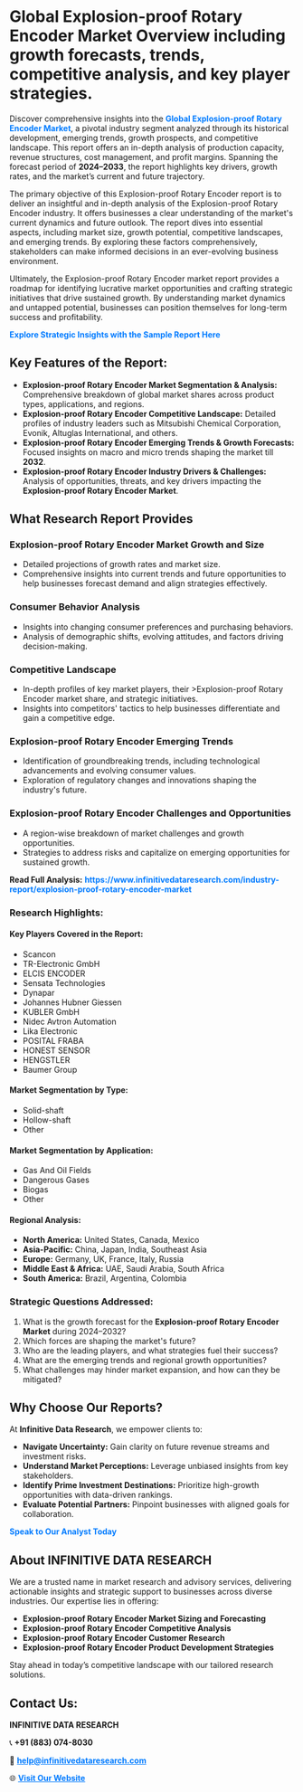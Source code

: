 <h1>Global Explosion-proof Rotary Encoder Market Overview including growth forecasts, trends, competitive analysis, and key player strategies.</h1>
<p>
Discover comprehensive insights into the 
<a href="https://www.infinitivedataresearch.com/industry-report/explosion-proof-rotary-encoder-market" rel="dofollow" style="color: #007BFF; text-decoration: none;"><strong>Global Explosion-proof Rotary Encoder Market</strong></a>, a pivotal industry segment analyzed through its historical development, emerging trends, growth prospects, and competitive landscape. This report offers an in-depth analysis of production capacity, revenue structures, cost management, and profit margins. Spanning the forecast period of <strong>2024–2033</strong>, the report highlights key drivers, growth rates, and the market’s current and future trajectory.
</p>
<p>
The primary objective of this Explosion-proof Rotary Encoder report is to deliver an insightful and in-depth analysis of the Explosion-proof Rotary Encoder industry. It offers businesses a clear understanding of the market's current dynamics and future outlook. The report dives into essential aspects, including market size, growth potential, competitive landscapes, and emerging trends. By exploring these factors comprehensively, stakeholders can make informed decisions in an ever-evolving business environment.
</p>
<p>
Ultimately, the Explosion-proof Rotary Encoder market report provides a roadmap for identifying lucrative market opportunities and crafting strategic initiatives that drive sustained growth. By understanding market dynamics and untapped potential, businesses can position themselves for long-term success and profitability.
</p>
<p>
<a href="https://www.infinitivedataresearch.com/request-sample/reportId=106569" style="color: #007BFF; text-decoration: none;"><strong>Explore Strategic Insights with the Sample Report Here</strong></a>
</p>

<h2>Key Features of the Report:</h2>
<ul>
<li><strong>Explosion-proof Rotary Encoder Market Segmentation & Analysis:</strong> Comprehensive breakdown of global market shares across product types, applications, and regions.</li>
<li><strong>Explosion-proof Rotary Encoder Competitive Landscape:</strong> Detailed profiles of industry leaders such as Mitsubishi Chemical Corporation, Evonik, Altuglas International, and others.</li>
<li><strong>Explosion-proof Rotary Encoder Emerging Trends & Growth Forecasts:</strong> Focused insights on macro and micro trends shaping the market till <strong>2032</strong>.</li>
<li><strong>Explosion-proof Rotary Encoder Industry Drivers & Challenges:</strong> Analysis of opportunities, threats, and key drivers impacting the <strong>Explosion-proof Rotary Encoder Market</strong>.</li>
</ul>

<h2>What Research Report Provides</h2>
<h3>Explosion-proof Rotary Encoder Market Growth and Size</h3>
<ul>
<li>Detailed projections of growth rates and market size.</li>
<li>Comprehensive insights into current trends and future opportunities to help businesses forecast demand and align strategies effectively.</li>
</ul>

<h3>Consumer Behavior Analysis</h3>
<ul>
<li>Insights into changing consumer preferences and purchasing behaviors.</li>
<li>Analysis of demographic shifts, evolving attitudes, and factors driving decision-making.</li>
</ul>

<h3>Competitive Landscape</h3>
<ul>
<li>In-depth profiles of key market players, their >Explosion-proof Rotary Encoder market share, and strategic initiatives.</li>
<li>Insights into competitors' tactics to help businesses differentiate and gain a competitive edge.</li>
</ul>

<h3>Explosion-proof Rotary Encoder Emerging Trends</h3>
<ul>
<li>Identification of groundbreaking trends, including technological advancements and evolving consumer values.</li>
<li>Exploration of regulatory changes and innovations shaping the industry's future.</li>
</ul>

<h3>Explosion-proof Rotary Encoder Challenges and Opportunities</h3>
<ul>
<li>A region-wise breakdown of market challenges and growth opportunities.</li>
<li>Strategies to address risks and capitalize on emerging opportunities for sustained growth.</li>
</ul>
<p><strong>Read Full Analysis:</strong> <a href="https://www.infinitivedataresearch.com/industry-report/explosion-proof-rotary-encoder-market" rel="dofollow" style="color: #007BFF; text-decoration: none;"><strong>https://www.infinitivedataresearch.com/industry-report/explosion-proof-rotary-encoder-market</strong></a></p>
<h3>Research Highlights:</h3>
<h4>Key Players Covered in the Report:</h4>
<ul><li>Scancon</li><li>TR-Electronic GmbH</li><li>ELCIS ENCODER</li><li>Sensata Technologies</li><li>Dynapar</li><li>Johannes Hubner Giessen</li><li>KUBLER GmbH</li><li>Nidec Avtron Automation</li><li>Lika Electronic</li><li>POSITAL FRABA</li><li>HONEST SENSOR</li><li>HENGSTLER</li><li>Baumer Group</li></ul>
<h4>Market Segmentation by Type:</h4>
<ul><li>Solid-shaft</li><li>Hollow-shaft</li><li>Other</li></ul>
<h4>Market Segmentation by Application:</h4>
<ul><li>Gas And Oil Fields</li><li>Dangerous Gases</li><li>Biogas</li><li>Other</li></ul>

<h4>Regional Analysis:</h4>
<ul>
<li><strong>North America:</strong> United States, Canada, Mexico</li>
<li><strong>Asia-Pacific:</strong> China, Japan, India, Southeast Asia</li>
<li><strong>Europe:</strong> Germany, UK, France, Italy, Russia</li>
<li><strong>Middle East & Africa:</strong> UAE, Saudi Arabia, South Africa</li>
<li><strong>South America:</strong> Brazil, Argentina, Colombia</li>
</ul>

<h3>Strategic Questions Addressed:</h3>
<ol>
<li>What is the growth forecast for the <strong>Explosion-proof Rotary Encoder Market</strong> during 2024–2032?</li>
<li>Which forces are shaping the market's future?</li>
<li>Who are the leading players, and what strategies fuel their success?</li>
<li>What are the emerging trends and regional growth opportunities?</li>
<li>What challenges may hinder market expansion, and how can they be mitigated?</li>
</ol>

<h2>Why Choose Our Reports?</h2>
<p>At <strong>Infinitive Data Research</strong>, we empower clients to:</p>
<ul>
<li><strong>Navigate Uncertainty:</strong> Gain clarity on future revenue streams and investment risks.</li>
<li><strong>Understand Market Perceptions:</strong> Leverage unbiased insights from key stakeholders.</li>
<li><strong>Identify Prime Investment Destinations:</strong> Prioritize high-growth opportunities with data-driven rankings.</li>
<li><strong>Evaluate Potential Partners:</strong> Pinpoint businesses with aligned goals for collaboration.</li>
</ul>
<p><a href="https://www.infinitivedataresearch.com/industry-report/explosion-proof-rotary-encoder-market" rel="dofollow" style="color: #007BFF; text-decoration: none;"><strong>Speak to Our Analyst Today</strong></a></p>

<h2>About INFINITIVE DATA RESEARCH</h2>
<p>We are a trusted name in market research and advisory services, delivering actionable insights and strategic support to businesses across diverse industries. Our expertise lies in offering:</p>
<ul>
<li><strong>Explosion-proof Rotary Encoder Market Sizing and Forecasting</strong></li>
<li><strong>Explosion-proof Rotary Encoder Competitive Analysis</strong></li>
<li><strong>Explosion-proof Rotary Encoder Customer Research</strong></li>
<li><strong>Explosion-proof Rotary Encoder Product Development Strategies</strong></li>
</ul>
<p>Stay ahead in today’s competitive landscape with our tailored research solutions.</p>

<h2>Contact Us:</h2>
<p><strong>INFINITIVE DATA RESEARCH</strong></p>
<p>📞 <strong>+91 (883) 074-8030</strong></p>
<p>📧 <strong><a href="mailto:help@infinitivedataresearch.com" style="color: #007BFF;">help@infinitivedataresearch.com</a></strong></p>
<p>🌐 <strong><a href="https://www.infinitivedataresearch.com" rel="dofollow" style="color: #007BFF;">Visit Our Website</a></strong></p>